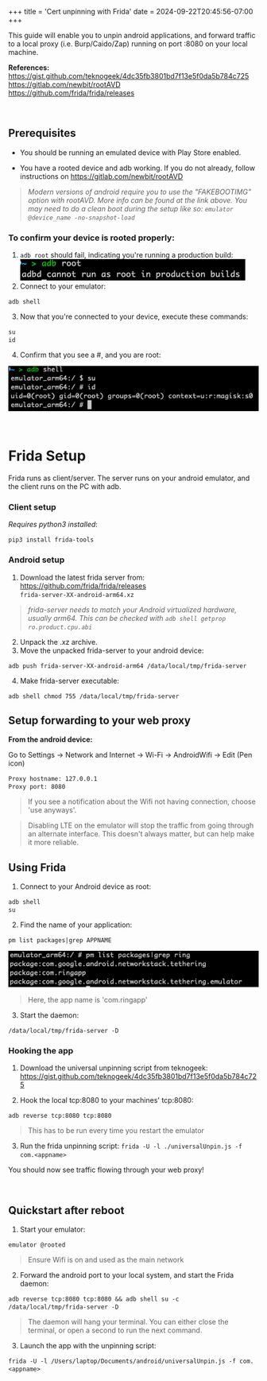 +++
title = 'Cert unpinning with Frida'
date = 2024-09-22T20:45:56-07:00
+++

This guide will enable you to unpin android applications, and forward traffic to a local proxy (i.e. Burp/Caido/Zap) running on port :8080 on your local machine.

**References:**  
https://gist.github.com/teknogeek/4dc35fb3801bd7f13e5f0da5b784c725  
https://gitlab.com/newbit/rootAVD  
https://github.com/frida/frida/releases

&nbsp;

## Prerequisites

- You should be running an emulated device with Play Store enabled.

- You have a rooted device and adb working. If you do not already, follow instructions on https://gitlab.com/newbit/rootAVD

> *Modern versions of android require you to use the "FAKEBOOTIMG" option with rootAVD. More info can be found at the link above. You may need to do a clean boot during the setup like so: `emulator @device_name -no-snapshot-load`*

### To confirm your device is rooted properly:

1.  `adb root` should fail, indicating you're running a production build:  
![adb root](images/adbroot.png)
2.  Connect to your emulator:
```
adb shell
```
3.  Now that you're connected to your device, execute these commands:

```
su
id
```

4. Confirm that you see a #, and you are root:

![adb shell](images/adbshell.png)

&nbsp;

# Frida Setup

Frida runs as client/server. The server runs on your android emulator, and the client runs on the PC with adb.

### Client setup

*Requires python3 installed*: 
```
pip3 install frida-tools
```


### Android setup

1. Download the latest frida server from: https://github.com/frida/frida/releases  
`frida-server-XX-android-arm64.xz`

> *frida-server needs to match your Android virtualized hardware, usually arm64. This can be checked with `adb shell getprop ro.product.cpu.abi`*

2.  Unpack the .xz archive.
3.  Move the unpacked frida-server to your android device: 
```
adb push frida-server-XX-android-arm64 /data/local/tmp/frida-server
```
4.  Make frida-server executable: 
```
adb shell chmod 755 /data/local/tmp/frida-server
```

## Setup forwarding to your web proxy

**From the android device:**

Go to Settings -> Network and Internet -> Wi-Fi -> AndroidWifi -> Edit (Pen icon)

```
Proxy hostname: 127.0.0.1
Proxy port: 8080
```

> If you see a notification about the Wifi not having connection, choose 'use anyways'.

> Disabling LTE on the emulator will stop the traffic from going through an alternate interface. This doesn't always matter, but can help make it more reliable.

## Using Frida

1. Connect to your Android device as root:

```
adb shell
su
```

2. Find the name of your application: 

```
pm list packages|grep APPNAME
```

![Package name](images/package.png)
> Here, the app name is 'com.ringapp'

3. Start the daemon: 
```
/data/local/tmp/frida-server -D
```

### Hooking the app

1. Download the universal unpinning script from teknogeek: https://gist.github.com/teknogeek/4dc35fb3801bd7f13e5f0da5b784c725

2.  Hook the local tcp:8080 to your machines' tcp:8080: 
```
adb reverse tcp:8080 tcp:8080
```
> This has to be run every time you restart the emulator

    
3.  Run the frida unpinning script: `frida -U -l ./universalUnpin.js -f com.<appname>`
    

You should now see traffic flowing through your web proxy!

&nbsp;

## Quickstart after reboot

1. Start your emulator:
```
emulator @rooted
```
> Ensure Wifi is on and used as the main network

2. Forward the android port to your local system, and start the Frida daemon:
```
adb reverse tcp:8080 tcp:8080 && adb shell su -c /data/local/tmp/frida-server -D
```
> The daemon will hang your terminal. You can either close the terminal, or open a second to run the next command.

3. Launch the app with the unpinning script:
```
frida -U -l /Users/laptop/Documents/android/universalUnpin.js -f com.<appname>
```